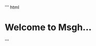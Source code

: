 
'''
html
<head>
  <script async src="https://pagead2.googlesyndication.com/pagead/js/adsbygoogle.js?client=ca-pub-4180135997218144"
     crossorigin="anonymous"></script>
  <title>MSGH</title>
</head>
<!--# Web.msgh0
# FYERS EDU - Paga Loading...
# visit https://msgh0.github.io/fyersedu.html
# EYe Of tThe worRD 
# visit https://msgh0.github.io/centerheating/etword-->
<body>
<h1>Welcome to Msgh...</h1>
  
</body>

'''
